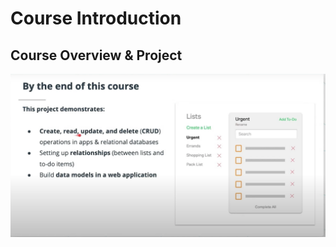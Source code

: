 # Course Introduction

## Course  Overview & Project
![Getting Started](./images/lesson_objectives.png)